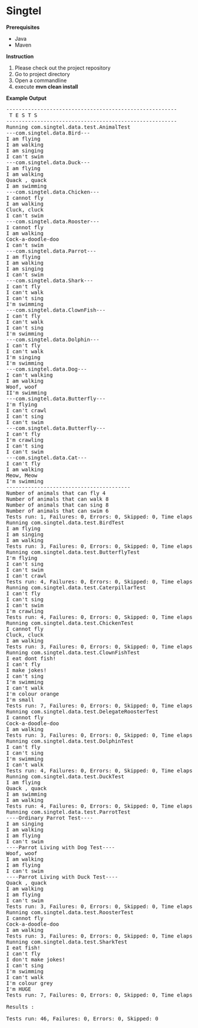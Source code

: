 # Singtel

__Prerequisites__
* Java
* Maven

__Instruction__
1. Please check out the project repository
2. Go to project directory
3. Open a commandline
4. execute __mvn clean install__

__Example Output__

<pre>
-------------------------------------------------------
 T E S T S
-------------------------------------------------------
Running com.singtel.data.test.AnimalTest
---com.singtel.data.Bird---
I am flying
I am walking
I am singing
I can't swim
---com.singtel.data.Duck---
I am flying
I am walking
Quack , quack
I am swimming
---com.singtel.data.Chicken---
I cannot fly
I am walking
Cluck, cluck
I can't swim
---com.singtel.data.Rooster---
I cannot fly
I am walking
Cock-a-doodle-doo
I can't swim
---com.singtel.data.Parrot---
I am flying
I am walking
I am singing
I can't swim
---com.singtel.data.Shark---
I can't fly
I can't walk
I can't sing
I'm swimming
---com.singtel.data.ClownFish---
I can't fly
I can't walk
I can't sing
I'm swimming
---com.singtel.data.Dolphin---
I can't fly
I can't walk
I'm singing
I'm swimming
---com.singtel.data.Dog---
I can't walking
I am walking
Woof, woof
II'm swimming
---com.singtel.data.Butterfly---
I'm flying
I can't crawl
I can't sing
I can't swim
---com.singtel.data.Butterfly---
I can't fly
I'm crawling
I can't sing
I can't swim
---com.singtel.data.Cat---
I can't fly
I am walking
Meow, Meow
I'm swimming
----------------------------------------
Number of animals that can fly 4
Number of animals that can walk 8
Number of animals that can sing 8
Number of animals that can swim 6
Tests run: 1, Failures: 0, Errors: 0, Skipped: 0, Time elapsed: 0.174 sec
Running com.singtel.data.test.BirdTest
I am flying
I am singing
I am walking
Tests run: 3, Failures: 0, Errors: 0, Skipped: 0, Time elapsed: 0.002 sec
Running com.singtel.data.test.ButterflyTest
I'm flying
I can't sing
I can't swim
I can't crawl
Tests run: 4, Failures: 0, Errors: 0, Skipped: 0, Time elapsed: 0.011 sec
Running com.singtel.data.test.CaterpillarTest
I can't fly
I can't sing
I can't swim
I'm crawling
Tests run: 4, Failures: 0, Errors: 0, Skipped: 0, Time elapsed: 0.011 sec
Running com.singtel.data.test.ChickenTest
I cannot fly
Cluck, cluck
I am walking
Tests run: 3, Failures: 0, Errors: 0, Skipped: 0, Time elapsed: 0.001 sec
Running com.singtel.data.test.ClownFishTest
I eat dont fish!
I can't fly
I make jokes!
I can't sing
I'm swimming
I can't walk
I'm colour orange
I'm small
Tests run: 7, Failures: 0, Errors: 0, Skipped: 0, Time elapsed: 0.011 sec
Running com.singtel.data.test.DelegateRoosterTest
I cannot fly
Cock-a-doodle-doo
I am walking
Tests run: 3, Failures: 0, Errors: 0, Skipped: 0, Time elapsed: 0.009 sec
Running com.singtel.data.test.DolphinTest
I can't fly
I can't sing
I'm swimming
I can't walk
Tests run: 4, Failures: 0, Errors: 0, Skipped: 0, Time elapsed: 0.011 sec
Running com.singtel.data.test.DuckTest
I am flying
Quack , quack
I am swimming
I am walking
Tests run: 4, Failures: 0, Errors: 0, Skipped: 0, Time elapsed: 0.011 sec
Running com.singtel.data.test.ParrotTest
----Ordinary Parrot Test----
I am singing
I am walking
I am flying
I can't swim
----Parrot Living with Dog Test----
Woof, woof
I am walking
I am flying
I can't swim
----Parrot Living with Duck Test----
Quack , quack
I am walking
I am flying
I can't swim
Tests run: 3, Failures: 0, Errors: 0, Skipped: 0, Time elapsed: 0.011 sec
Running com.singtel.data.test.RoosterTest
I cannot fly
Cock-a-doodle-doo
I am walking
Tests run: 3, Failures: 0, Errors: 0, Skipped: 0, Time elapsed: 0.002 sec
Running com.singtel.data.test.SharkTest
I eat fish!
I can't fly
I don't make jokes!
I can't sing
I'm swimming
I can't walk
I'm colour grey
I'm HUGE
Tests run: 7, Failures: 0, Errors: 0, Skipped: 0, Time elapsed: 0.013 sec

Results :

Tests run: 46, Failures: 0, Errors: 0, Skipped: 0

</pre>

